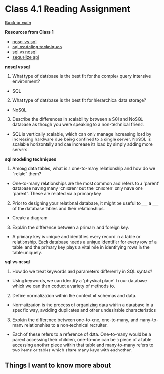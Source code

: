 # Class 4.1 Reading Assignment

[Back to main](https://michaeldulin.github.io/reading-notes)

**Resources from Class 1**
- [nosql vs sql](https://www.thegeekstuff.com/2014/01/sql-vs-nosql-db/?utm_source=tuicool)
- [sql modeling techniques](https://www.essentialsql.com/get-ready-to-learn-sql-7-simplified-data-modeling/)
- [sql vs nosql](https://www.youtube.com/watch?v=ZS_kXvOeQ5Y)
- [sequelize api](https://sequelize.org/master/)

**nosql vs sql**
1. What type of database is the best fit for the complex query intensive environment?
  - SQL
2. What type of database is the best fit for hierarchical data storage?
  - NoSQL
3. Describe the differences in scalability between a SQl and NoSQL database as though you were speaking to a non-technical friend.
  - SQL is vertically scalable, which can only manage increasing load by increasing hardware due being confined to a single server. NoSQL is scalable horizontally and can increase its load by simply adding more servers.

  
**sql modeling techniques**
1. Among data tables, what is a one-to-many relationship and how do we “relate” them?
  - One-to-many relationships are the most common and refers to a 'parent' database having many 'children' but the 'children' only have one 'parent'. These are related via a primary key
2. Prior to designing your relational database, it might be useful to ___ a ___ of the database tables and their relationships.
  - Create a diagram
3. Explain the difference between a primary and foreign key.
  - A primary key is unique and identifies every record in a table or relationship. Each database needs a unique identifier for every row of a table, and the primary key plays a vital role in identifying rows in the table uniquely.


**sql vs nosql**
1. How do we treat keywords and parameters differently in SQL syntax?
  - Using keywords, we can identify a 'physical place' in our database which we can then coduct a variety of methods to.
2. Define normalization within the context of schemas and data.
  - Normalization is the process of organizing data within a database in a specific way, avoiding duplicates and other undesirable characteristics
3. Explain the difference between one-to-one, one-to-many, and many-to-many relationships to a non-technical recruiter.
  - Each of these refers to a reference of data. One-to-many would be a parent accessing their children, one-to-one can be a piece of a table accessing another piece within that table and many-to-many refers to two items or tables which share many keys with eachother.


## Things I want to know more about
